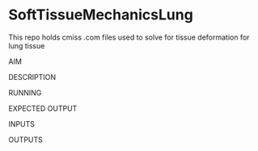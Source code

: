 # SoftTissueMechanicsLung
This repo holds cmiss .com files used to solve for tissue deformation for lung tissue

AIM


DESCRIPTION

RUNNING

EXPECTED OUTPUT

INPUTS

OUTPUTS

